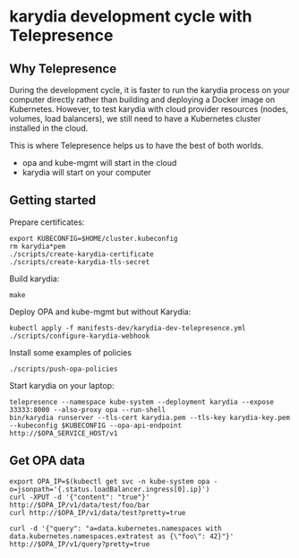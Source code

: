 # karydia development cycle with Telepresence

## Why Telepresence

During the development cycle, it is faster to run the karydia process on your
computer directly rather than building and deploying a Docker image on
Kubernetes. However, to test karydia with cloud provider resources (nodes,
volumes, load balancers), we still need to have a Kubernetes cluster installed
in the cloud.

This is where Telepresence helps us to have the best of both worlds.
- opa and kube-mgmt will start in the cloud
- karydia will start on your computer

## Getting started

Prepare certificates:
```
export KUBECONFIG=$HOME/cluster.kubeconfig
rm karydia*pem
./scripts/create-karydia-certificate
./scripts/create-karydia-tls-secret
```

Build karydia:
```
make
```

Deploy OPA and kube-mgmt but without Karydia:
```
kubectl apply -f manifests-dev/karydia-dev-telepresence.yml
./scripts/configure-karydia-webhook
```

Install some examples of policies
```
./scripts/push-opa-policies
```

Start karydia on your laptop:
```
telepresence --namespace kube-system --deployment karydia --expose 33333:8000 --also-proxy opa --run-shell
bin/karydia runserver --tls-cert karydia.pem --tls-key karydia-key.pem --kubeconfig $KUBECONFIG --opa-api-endpoint http://$OPA_SERVICE_HOST/v1
```

## Get OPA data

```
export OPA_IP=$(kubectl get svc -n kube-system opa -o=jsonpath='{.status.loadBalancer.ingress[0].ip}')
curl -XPUT -d '{"content": "true"}' http://$OPA_IP/v1/data/test/foo/bar
curl http://$OPA_IP/v1/data/test?pretty=true

curl -d '{"query": "a=data.kubernetes.namespaces with data.kubernetes.namespaces.extratest as {\"foo\": 42}"}' http://$OPA_IP/v1/query?pretty=true
```

